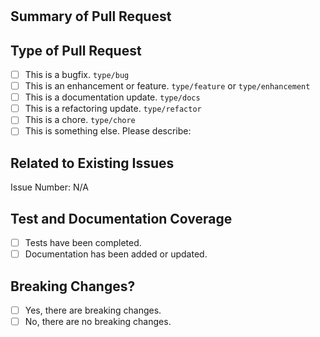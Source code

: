 <!--

In order to have a good experience with our community, we recommend that you read the [contributing guidelines](https://github.com/vmware-samples/packer-examples-for-vsphere/blob/main/CONTRIBUTING.md) for making a pull request.

-->

# <!-- Intentionally left blank. -->

## Summary of Pull Request

<!--
    Please provide a clear and concise description of the pull request.
-->

## Type of Pull Request

<!--
    Please check the one that applies to this pull request using "[x]".
-->

- [ ] This is a bugfix. `type/bug`
- [ ] This is an enhancement or feature. `type/feature` or `type/enhancement`
- [ ] This is a documentation update. `type/docs`
- [ ] This is a refactoring update. `type/refactor`
- [ ] This is a chore. `type/chore`
- [ ] This is something else.
      Please describe:

## Related to Existing Issues

<!--
  Is this related to any GitHub issue(s)?

  For example:
  - Resolves #1234
-->

Issue Number: N/A

## Test and Documentation Coverage

<!--
    Please check the one that applies to this pull request using "[x]".
-->

- [ ] Tests have been completed.
- [ ] Documentation has been added or updated.

## Breaking Changes?

<!--
    Please check the one that applies to this pull request using "[x]".
-->

- [ ] Yes, there are breaking changes.
- [ ] No, there are no breaking changes.

<!--
    If this pull request contains a breaking change, please describe the impact and mitigation path.
-->
